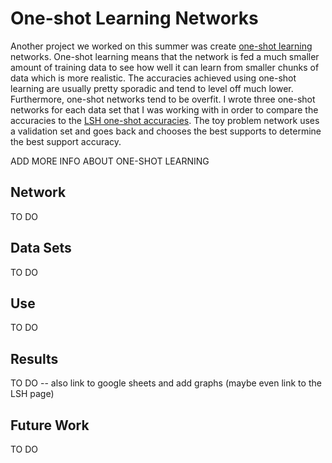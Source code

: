 # One-shot Learning Networks

Another project we worked on this summer was create [one-shot learning] networks. One-shot learning means that the network is fed a much smaller amount of training data to see how well it can learn from smaller chunks of data which is more realistic. The accuracies achieved using one-shot learning are usually pretty sporadic and tend to level off much lower. Furthermore, one-shot networks tend to be overfit. I wrote three one-shot networks for each data set that I was working with in order to compare the accuracies to the [LSH one-shot accuracies]. The toy problem network uses a validation set and goes back and chooses the best supports to determine the best support accuracy.

ADD MORE INFO ABOUT ONE-SHOT LEARNING

## Network

TO DO

## Data Sets

TO DO

## Use

TO DO

## Results

TO DO -- also link to google sheets and add graphs (maybe even link to the LSH page)

## Future Work 

TO DO

[one-shot learning]: https://en.wikipedia.org/wiki/One-shot_learning
[LSH one-shot accuracies]: https://github.com/slancas1/budapest_research/tree/master/LSH

